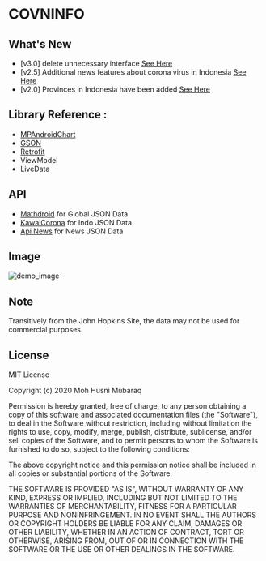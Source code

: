 # COVNINFO  
## What's New  
- [v3.0] delete unnecessary interface [See Here](https://github.com/whoishusni/COVNINFO/releases)
- [v2.5] Additional news features about corona virus in Indonesia [See Here](https://github.com/whoishusni/COVNINFO/releases)  
- [v2.0] Provinces in Indonesia have been added [See Here](https://github.com/whoishusni/COVNINFO/releases)  
## Library Reference :  
- [MPAndroidChart](https://github.com/PhilJay/MPAndroidChart)  
- [GSON](https://github.com/google/gson)  
- [Retrofit](https://github.com/square/retrofit)
- ViewModel  
- LiveData  

## API  
- [Mathdroid](https://github.com/mathdroid/covid-19-api) for Global JSON Data  
- [KawalCorona](https://kawalcorona.com/api/) for Indo JSON Data  
- [Api News](https://newsapi.org) for News JSON Data  

## Image
![demo_image](https://user-images.githubusercontent.com/28988446/77763335-de394080-7075-11ea-95db-321a1ccd4e20.jpg)

## Note  
Transitively from the John Hopkins Site, the data may not be used for commercial purposes.  

## License
MIT License

Copyright (c) 2020 Moh Husni Mubaraq

Permission is hereby granted, free of charge, to any person obtaining a copy of this software and associated documentation files (the "Software"), to deal in the Software without restriction, including without limitation the rights to use, copy, modify, merge, publish, distribute, sublicense, and/or sell copies of the Software, and to permit persons to whom the Software is furnished to do so, subject to the following conditions:

The above copyright notice and this permission notice shall be included in all copies or substantial portions of the Software.

THE SOFTWARE IS PROVIDED "AS IS", WITHOUT WARRANTY OF ANY KIND, EXPRESS OR IMPLIED, INCLUDING BUT NOT LIMITED TO THE WARRANTIES OF MERCHANTABILITY, FITNESS FOR A PARTICULAR PURPOSE AND NONINFRINGEMENT. IN NO EVENT SHALL THE AUTHORS OR COPYRIGHT HOLDERS BE LIABLE FOR ANY CLAIM, DAMAGES OR OTHER LIABILITY, WHETHER IN AN ACTION OF CONTRACT, TORT OR OTHERWISE, ARISING FROM, OUT OF OR IN CONNECTION WITH THE SOFTWARE OR THE USE OR OTHER DEALINGS IN THE SOFTWARE.
